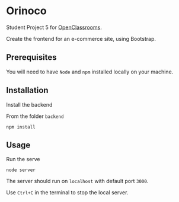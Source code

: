 # Orinoco

Student Project 5 for [OpenClassrooms](https://openclassrooms.com).

Create the frontend for an e-commerce site, using Bootstrap.

## Prerequisites

You will need to have `Node` and `npm` installed locally on your machine.

## Installation

Install the backend

From the folder `backend`
```
npm install
```
## Usage
Run the serve
```
node server
```

The server should run on `localhost` with default port `3000`.

Use `Ctrl+C` in the terminal to stop the local server.
